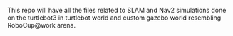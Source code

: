 This repo will have all the files related to SLAM and Nav2 simulations done on the turtlebot3 in turtlebot world and custom gazebo world resembling RoboCup@work arena.

